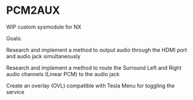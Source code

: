 # PCM2AUX
WIP custom sysmodule for NX


Goals:

Research and implement a method to output audio through the HDMI port and audio jack simultaneously 

Research and implement a method to route the Surround Left and Right audio channels (Linear PCM) to the audio jack

Create an overlay (OVL) compatible with Tesla Menu for toggling the service

